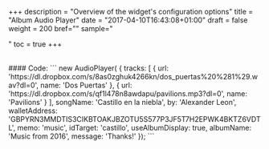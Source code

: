 +++
description = "Overview of the widget's configuration options"
title = "Album Audio Player"
date = "2017-04-10T16:43:08+01:00"
draft = false
weight = 200
bref=""
sample="<div id='castillo'></div>"
toc = true
+++

<div id="castillo"></div>
<br />
#### Code:
```
new AudioPlayer(
      {
          tracks: [
              {
                  url: 'https://dl.dropbox.com/s/8as0zghuk4266kn/dos_puertas%20%281%29.wav?dl=0',
                  name: 'Dos Puertas'
              },
              {
                  url: 'https://dl.dropbox.com/s/qf1l478n8awdapu/pavilions.mp3?dl=0',
                  name: 'Pavilions'
              }
          ],
          songName: 'Castillo en la niebla',
          by: 'Alexander Leon',
          walletAddress: 'GBPYRN3MMDTIS3CIKBTOAKJBZOTU5S577P3JF5T7H2EPWK4BKTZ6VDTL',
          memo: 'music',
          idTarget: 'castillo',
          useAlbumDisplay: true,
          albumName: 'Music from 2016',
          message: 'Thanks!'
      });
```

<br />
<br />
<br />
<br />
<br />
<br />
